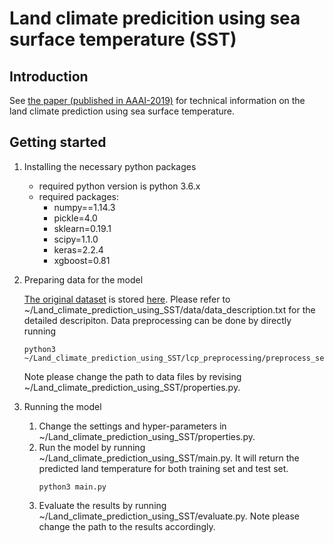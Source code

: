 # Land climate predicition using sea surface temperature (SST)

## Introduction

See [the paper (published in AAAI-2019)](https://www.aaai.org/Papers/AAAI/2019/AAAI-HeSijie.6971.pdf) for technical information on the land climate prediction using sea surface temperature.


## Getting started

1. Installing the necessary python packages

   - required python version is python 3.6.x
   - required packages:
      - numpy==1.14.3
      - pickle=4.0
      - sklearn=0.19.1
      - scipy=1.1.0
      - keras=2.2.4
      - xgboost=0.81

2. Preparing data for the model

    [The original dataset](https://journals.ametsoc.org/doi/10.1175/BAMS-D-11-00094.1) is stored [here](https://drive.google.com/open?id=15Atnsi8VOy6QQ5fS_uPifxI9r5VFHVmo).
    Please refer to ~/Land_climate_prediction_using_SST/data/data_description.txt for the detailed descripiton. 
    Data preprocessing can be done by directly running 
    ```
    python3 ~/Land_climate_prediction_using_SST/lcp_preprocessing/preprocess_seperate.py
    ```
    Note please change the path to data files by revising ~/Land_climate_prediction_using_SST/properties.py.

3. Running the model

    1. Change the settings and hyper-parameters in ~/Land_climate_prediction_using_SST/properties.py. 
    2. Run the model by running ~/Land_climate_prediction_using_SST/main.py. It will return the predicted land temperature for both training set and test set.
        ```
        python3 main.py
        ```
    3. Evaluate the results by running ~/Land_climate_prediction_using_SST/evaluate.py. Note please change the path to the results accordingly.


  
  

